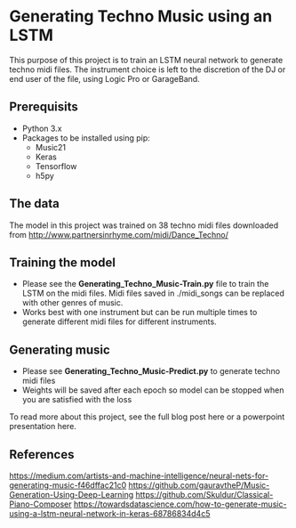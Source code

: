 
# Generating Techno Music using an LSTM

This purpose of this project is to train an LSTM neural network to generate techno midi files. The instrument choice is left to the discretion of the DJ or end user of the file, using Logic Pro or GarageBand.  

## Prerequisits

* Python 3.x
* Packages to be installed using pip:
	* Music21
	* Keras
	* Tensorflow
	* h5py

## The data
The model in this project was trained on 38 techno midi files downloaded from http://www.partnersinrhyme.com/midi/Dance_Techno/

## Training the model

* Please see the **Generating_Techno_Music-Train.py** file to train the LSTM on the midi files. Midi files saved in ./midi_songs can be replaced with other genres of music. 
* Works best with one instrument but can be run multiple times to generate different midi files for different instruments. 

## Generating music

* Please see **Generating_Techno_Music-Predict.py** to generate techno midi files
* Weights will be saved after each epoch so model can be stopped when you are satisfied with the loss

To read more about this project, see the full blog post here or a powerpoint presentation here. 

## References

https://medium.com/artists-and-machine-intelligence/neural-nets-for-generating-music-f46dffac21c0
https://github.com/gauravtheP/Music-Generation-Using-Deep-Learning
https://github.com/Skuldur/Classical-Piano-Composer
https://towardsdatascience.com/how-to-generate-music-using-a-lstm-neural-network-in-keras-68786834d4c5
